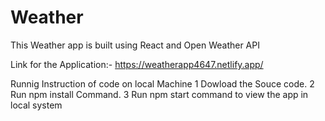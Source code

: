 # Weather
This Weather app is built using React and Open Weather API

Link for the Application:- https://weatherapp4647.netlify.app/

Runnig Instruction of code on local Machine
 1 Dowload the Souce code.
 2 Run npm install Command.
 3 Run npm start command to view the app in local system
 
